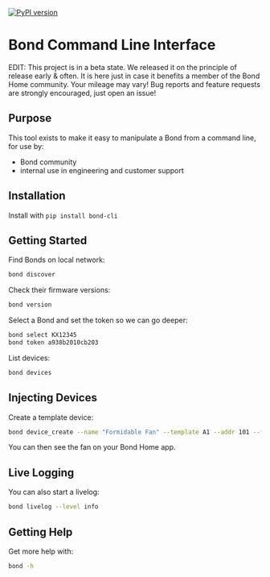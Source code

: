 [![PyPI version](https://badge.fury.io/py/bond-cli.svg)](https://badge.fury.io/py/bond-cli)

# Bond Command Line Interface

EDIT: This project is in a beta state. We released it on the principle of release early & often. It is here just in case it benefits a member of the Bond Home community. Your mileage may vary! Bug reports and feature requests are strongly encouraged, just open an issue!

## Purpose

This tool exists to make it easy to manipulate a Bond from a command line,
for use by:

 - Bond community
 - internal use in engineering and customer support

## Installation

Install with `pip install bond-cli`

## Getting Started

Find Bonds on local network:

```bash
bond discover
```

Check their firmware versions:

```bash
bond version
```

Select a Bond and set the token so we can go deeper:

```bash
bond select KX12345
bond token a938b2010cb203
```

List devices:

```bash
bond devices
```

## Injecting Devices

Create a template device:

```bash
bond device_create --name "Formidable Fan" --template A1 --addr 101 --freq 300000 --bps 1000 --zero_gap 1234
```

You can then see the fan on your Bond Home app.

## Live Logging

You can also start a livelog:

```bash
bond livelog --level info
```

## Getting Help

Get more help with:

```bash
bond -h
```
